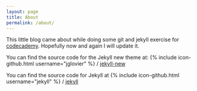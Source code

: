 ```yaml
---
layout: page
title: About
permalink: /about/
---
```


This little blog came about while doing some git and jekyll exercise for [codecademy](https://www.codecademy.com/).
Hopefully now and again I will update it.

You can find the source code for the Jekyll new theme at:
{% include icon-github.html username="jglovier" %} /
[jekyll-new](https://github.com/jglovier/jekyll-new)

You can find the source code for Jekyll at
{% include icon-github.html username="jekyll" %} /
[jekyll](https://github.com/jekyll/jekyll)
